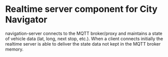Realtime server component for City Navigator
============================================

navigation-server connects to the MQTT broker/proxy and maintains a state of vehicle data (lat, long, next stop, etc.). 
When a client connects initially the realtime server is able to deliver the state data not kept in the MQTT broker memory.
